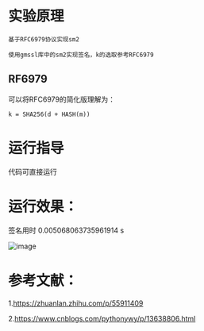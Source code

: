 # 实验原理

    基于RFC6979协议实现sm2

    使用gmssl库中的sm2实现签名，k的选取参考RFC6979

## RF6979

可以将RFC6979的简化版理解为：

`k = SHA256(d + HASH(m))`


# 运行指导

代码可直接运行

# 运行效果：

签名用时 0.005068063735961914 s

![image](https://github.com/korangar-group42num1/group42/assets/129478905/35279080-8fe7-466b-ac1b-7a679aad6d13)

# 参考文献：

1.https://zhuanlan.zhihu.com/p/55911409

2.https://www.cnblogs.com/pythonywy/p/13638806.html
